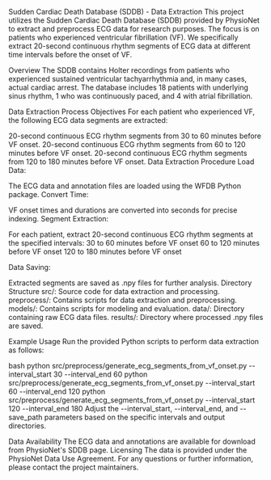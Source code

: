 Sudden Cardiac Death Database (SDDB) - Data Extraction
This project utilizes the Sudden Cardiac Death Database (SDDB) provided by PhysioNet to extract and preprocess ECG data for research purposes. The focus is on patients who experienced ventricular fibrillation (VF). We specifically extract 20-second continuous rhythm segments of ECG data at different time intervals before the onset of VF.

Overview
The SDDB contains Holter recordings from patients who experienced sustained ventricular tachyarrhythmia and, in many cases, actual cardiac arrest. The database includes 18 patients with underlying sinus rhythm, 1 who was continuously paced, and 4 with atrial fibrillation.

Data Extraction Process
Objectives
For each patient who experienced VF, the following ECG data segments are extracted:

20-second continuous ECG rhythm segments from 30 to 60 minutes before VF onset.
20-second continuous ECG rhythm segments from 60 to 120 minutes before VF onset.
20-second continuous ECG rhythm segments from 120 to 180 minutes before VF onset.
Data Extraction Procedure
Load Data:

The ECG data and annotation files are loaded using the WFDB Python package.
Convert Time:

VF onset times and durations are converted into seconds for precise indexing.
Segment Extraction:

For each patient, extract 20-second continuous ECG rhythm segments at the specified intervals:
30 to 60 minutes before VF onset
60 to 120 minutes before VF onset
120 to 180 minutes before VF onset

Data Saving:

Extracted segments are saved as .npy files for further analysis.
Directory Structure
src/: Source code for data extraction and processing.
preprocess/: Contains scripts for data extraction and preprocessing.
models/: Contains scripts for modeling and evaluation.
data/: Directory containing raw ECG data files.
results/: Directory where processed .npy files are saved.

Example Usage
Run the provided Python scripts to perform data extraction as follows:

bash
python src/preprocess/generate_ecg_segments_from_vf_onset.py --interval_start 30 --interval_end 60 
python src/preprocess/generate_ecg_segments_from_vf_onset.py --interval_start 60 --interval_end 120 
python src/preprocess/generate_ecg_segments_from_vf_onset.py --interval_start 120 --interval_end 180 
Adjust the --interval_start, --interval_end, and --save_path parameters based on the specific intervals and output directories.

Data Availability
The ECG data and annotations are available for download from PhysioNet's SDDB page.
Licensing
The data is provided under the PhysioNet Data Use Agreement.
For any questions or further information, please contact the project maintainers.
